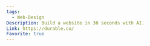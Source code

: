 ```yaml
---
tags:
  - Web-Design
Description: Build a website in 30 seconds with AI.
Link: https://durable.co/
Favorite: true
---
```

